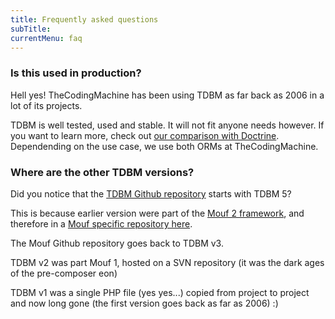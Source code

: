 ```yaml
---
title: Frequently asked questions
subTitle: 
currentMenu: faq
---
```


### Is this used in production?

Hell yes! TheCodingMachine has been using TDBM as far back as 2006 in a lot of its projects.

TDBM is well tested, used and stable. It will not fit anyone needs however. If you want to learn more, check out [our comparison with Doctrine](comparison_with_doctrine.md). Dependending on the use case, we use both ORMs at TheCodingMachine.


### Where are the other TDBM versions?

Did you notice that the [TDBM Github repository](https://github.com/thecodingmachine/tdbm) starts with TDBM 5?

This is because earlier version were part of the [Mouf 2 framework](http://mouf-php.com), and therefore in a [Mouf specific repository here](https://github.com/thecodingmachine/database.tdbm).

The Mouf Github repository goes back to TDBM v3.

TDBM v2 was part Mouf 1, hosted on a SVN repository (it was the dark ages of the pre-composer eon)

TDBM v1 was a single PHP file (yes yes...) copied from project to project and now long gone (the first version goes back as far as 2006) :)
